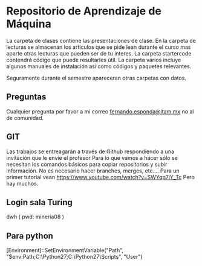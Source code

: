 # Repositorio de Aprendizaje de Máquina

La carpeta de clases contiene las presentaciones de clase. En la carpeta de lecturas se almacenan los artículos que se pide lean durante el curso mas aparte otras lecturas que pueden ser de tu interes. La carpeta startercode contendrá código que puede resultarles útil.
La carpeta varios incluye algunos manuales de instalación así como códigos y paquetes relevantes.


Seguramente durante el semestre apareceran otras carpetas con datos.


## Preguntas

Cualquier pregunta por favor a mi correo
fernando.esponda@itam.mx
no al de comunidad.

## GIT
Las trabajos se entreagarán a través de Github respondiendo a una invitación que le envíe el profesor
Para lo que vamos a hacer sólo se necesitan los comandos básicos para copiar repositorios y subir información. No es necesario hacer branches, merges, etc....
Para un primer tutorial vean <https://www.youtube.com/watch?v=SWYqp7iY_Tc>
Pero hay muchos.

## Login sala Turing

dwh ( pwd: mineria08 )

## Para python

[Environment]::SetEnvironmentVariable("Path", "$env:Path;C:\Python27\;C:\Python27\Scripts\", "User")
